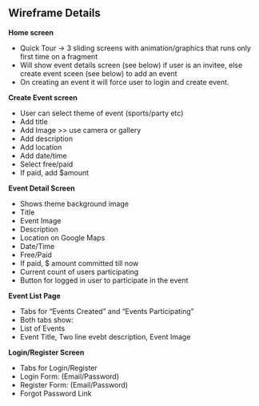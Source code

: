 ## Wireframe Details


**Home screen**

- Quick Tour -> 3 sliding screens with animation/graphics that runs only first time on a fragment
- Will show event details screen (see below) if user is an invitee, else create event sceen (see below) to add an event
- On creating an event it will force user to login and create event.

**Create Event screen**

- User can select theme of event (sports/party etc)
- Add title
- Add Image >> use camera or gallery
- Add description
- Add location
- Add date/time
- Select free/paid
- If paid, add $amount

**Event Detail Screen**

- Shows theme background image 
- Title
- Event Image
- Description
- Location on Google Maps
- Date/Time
- Free/Paid
- If paid, $ amount committed till now
- Current count of users participating
- Button for logged in user to participate in the event

**Event List Page**

- Tabs for “Events Created” and “Events Participating”
- Both tabs show:
 - List of Events
 - Event Title, Two line evebt description, Event Image

**Login/Register Screen**

- Tabs for Login/Register
 - Login Form: (Email/Password)
 - Register Form: (Email/Password)
 - Forgot Password Link
